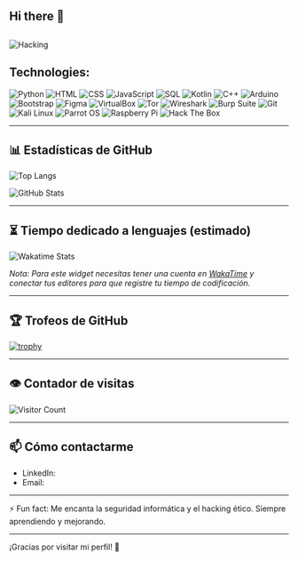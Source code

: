 ## Hi there 👋

<!--
**Niinja504/Niinja504** is a ✨ _special_ ✨ repository because its `README.md` (this file) appears on your GitHub profile.

Here are some ideas to get you started:

- 🔭 I’m currently working on ...
- 🌱 I’m currently learning ...
- 👯 I’m looking to collaborate on ...
- 🤔 I’m looking for help with ...
- 💬 Ask me about ...
- 📫 How to reach me: ...
- 😄 Pronouns: ...
- ⚡ Fun fact: ...
-->

##
![Hacking](https://media.giphy.com/media/xTcnSWYZvafyhEACBO/giphy.gif?cid=790b76118cccz44b83l4p0c7t7sdz5ztkd2cdl99x8pvfz55&ep=v1_gifs_search&rid=giphy.gif&ct=g)

## Technologies:
![Python](https://img.shields.io/badge/-Python-333333?style=flat&logo=python)
![HTML](https://img.shields.io/badge/-HTML-333333?style=flat&logo=html5)
![CSS](https://img.shields.io/badge/-CSS-333333?style=flat&logo=css3)
![JavaScript](https://img.shields.io/badge/-JavaScript-333333?style=flat&logo=javascript)
![SQL](https://img.shields.io/badge/-SQL-333333?style=flat&logo=postgresql)
![Kotlin](https://img.shields.io/badge/-Kotlin-333333?style=flat&logo=kotlin)
![C++](https://img.shields.io/badge/-C++-333333?style=flat&logo=c%2B%2B)
![Arduino](https://img.shields.io/badge/-Arduino-333333?style=flat&logo=arduino)
![Bootstrap](https://img.shields.io/badge/-Bootstrap-333333?style=flat&logo=bootstrap)
![Figma](https://img.shields.io/badge/-Figma-333333?style=flat&logo=figma)
![VirtualBox](https://img.shields.io/badge/-VirtualBox-333333?style=flat&logo=virtualbox)
![Tor](https://img.shields.io/badge/-Tor-333333?style=flat&logo=tor-browser)
![Wireshark](https://img.shields.io/badge/-Wireshark-333333?style=flat&logo=wireshark)
![Burp Suite](https://img.shields.io/badge/-Burp%20Suite-333333?style=flat&logo=burp-suite)
![Git](https://img.shields.io/badge/-Git-333333?style=flat&logo=git)
![Kali Linux](https://img.shields.io/badge/-Kali%20Linux-333333?style=flat&logo=kalilinux)
![Parrot OS](https://img.shields.io/badge/-Parrot%20OS-333333?style=flat&logo=parrot)
![Raspberry Pi](https://img.shields.io/badge/-Raspberry%20Pi-333333?style=flat&logo=raspberry-pi)
![Hack The Box](https://img.shields.io/badge/-Hack%20The%20Box-333333?style=flat&logo=hack-the-box)

---

## 📊 Estadísticas de GitHub

![Top Langs](https://github-readme-stats.vercel.app/api/top-langs/?username=Niinja504&layout=compact&theme=dark)

![GitHub Stats](https://github-readme-stats.vercel.app/api?username=Niinja504&show_icons=true&theme=dark)

---

## ⏳ Tiempo dedicado a lenguajes (estimado)

![Wakatime Stats](https://github-readme-stats.vercel.app/api/wakatime?username=tu_usuario_wakatime&layout=compact&theme=dark)

*Nota: Para este widget necesitas tener una cuenta en [WakaTime](https://wakatime.com/) y conectar tus editores para que registre tu tiempo de codificación.*

---

## 🏆 Trofeos de GitHub

[![trophy](https://github-profile-trophy.vercel.app/?username=Niinja504&theme=dark)](https://github.com/ryo-ma/github-profile-trophy)

---

## 👁️ Contador de visitas

![Visitor Count](https://profile-counter.glitch.me/Niinja504/count.svg)

---

## 📫 Cómo contactarme
- LinkedIn: 
- Email: 

---

⚡ Fun fact: Me encanta la seguridad informática y el hacking ético. Siempre aprendiendo y mejorando.

---

¡Gracias por visitar mi perfil! 🚀

